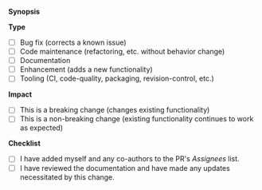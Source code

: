 <!--

INSTRUCTIONS

- Please do not commit temporary, backup, or binary files.
- Please remove commented-out code.
- Please ensure code, config files, etc., contain no hardcoded paths.
- Please format code snippets in PR description/comments with ```code block``` or `inline code`.
- Please consider adding your own review comments to guide other reviewers.

-->

**Synopsis**

<!-- A summary of the change, including relevant motivation, context, useful links, etc. -->

**Type**

<!-- Select one or more -->

- [ ] Bug fix (corrects a known issue)
- [ ] Code maintenance (refactoring, etc. without behavior change)
- [ ] Documentation
- [ ] Enhancement (adds a new functionality)
- [ ] Tooling (CI, code-quality, packaging, revision-control, etc.)

**Impact**

<!-- Select one -->

- [ ] This is a breaking change (changes existing functionality)
- [ ] This is a non-breaking change (existing functionality continues to work as expected)

**Checklist**

<!-- Affirm -->

- [ ] I have added myself and any co-authors to the PR's _Assignees_ list.
- [ ] I have reviewed the documentation and have made any updates necessitated by this change.
